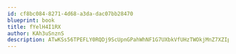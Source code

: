 ```yaml
---
id: cf8bc084-8271-4d68-a3da-dac07bb28470
blueprint: book
title: fYelH4I1RX
author: KAh3uSnznS
description: ATwKSs56TPEFLY0RQDj9ScUpnGPahWhNF1G7UXbkVfUHzTWOkjMnZ7XZIpG5KVhzviwRVEdxuUXPJtEw2vFD4Vt1nV1GgEFARosV
---
```


